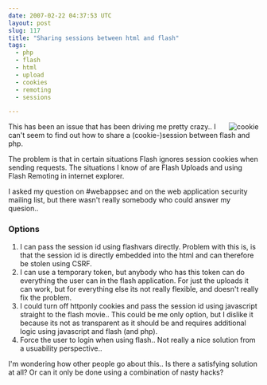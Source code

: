 ```yaml
---
date: 2007-02-22 04:37:53 UTC
layout: post
slug: 117
title: "Sharing sessions between html and flash"
tags:
  - php
  - flash
  - html
  - upload
  - cookies
  - remoting
  - sessions

---
```

<p><img src="http://upload.wikimedia.org/wikipedia/commons/thumb/9/9a/Choco_chip_cookie.jpg/275px-Choco_chip_cookie.jpg" alt="cookie" style="float:right"/>This has been an issue that has been driving me pretty crazy.. I can't seem to find out how to share a (cookie-)session between flash and php.</p>

<p>The problem is that in certain situations Flash ignores session cookies when sending requests. The situations I know of are Flash Uploads and using Flash Remoting in internet explorer.</p>

<p>I asked my question on #webappsec and on the web application security mailing list,  but there wasn't really somebody who could answer my quesion..</p>

<h3>Options</h3>
<ol>
  <li>I can pass the session id using flashvars directly. Problem with this is, is that the session id is directly embedded into the html and can therefore be stolen using CSRF.</li>
  <li>I can use a temporary token, but anybody who has this token can do everything the user can in the flash application. For just the uploads it can work, but for everything else its not really flexible, and doesn't really fix the problem.</li>
  <li>I could turn off httponly cookies and pass the session id using javascript straight to the flash movie.. This could be me only option, but I dislike it because its not as transparent as it should be and requires additional logic using javascript and flash (and php).</li>
  <li>Force the user to login when using flash.. Not really a nice solution from a usuability perspective..</li>
</ol>

<p>I'm wondering how other people go about this.. Is there a satisfying solution at all? Or can it only be done using a combination of nasty hacks?</p>
